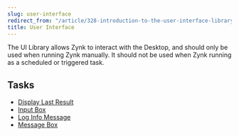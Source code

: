 ```yaml
---
slug: user-interface
redirect_from: "/article/328-introduction-to-the-user-interface-library"
title: User Interface
---
```

The UI Library allows Zynk to interact with the Desktop, and should only be used when running Zynk manually. It should not be used when Zynk running as a scheduled or triggered task.

## Tasks

 * [Display Last Result](display-last-result)
 * [Input Box](input-box)
 * [Log Info Message](log-info-message)
 * [Message Box](message-box)